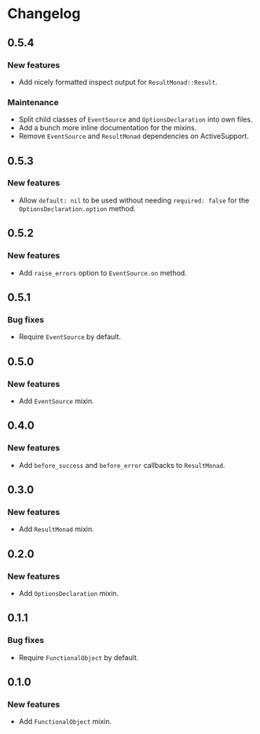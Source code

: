 # Changelog

## 0.5.4

### New features

- Add nicely formatted inspect output for `ResultMonad::Result`.

### Maintenance

- Split child classes of `EventSource` and `OptionsDeclaration` into own files.
- Add a bunch more inline documentation for the mixins.
- Remove `EventSource` and `ResultMonad` dependencies on ActiveSupport.

## 0.5.3

### New features

- Allow `default: nil` to be used without needing `required: false` for the
  `OptionsDeclaration.option` method.

## 0.5.2

### New features

- Add `raise_errors` option to `EventSource.on` method.

## 0.5.1

### Bug fixes

- Require `EventSource` by default.

## 0.5.0

### New features

- Add `EventSource` mixin.

## 0.4.0

### New features

- Add `before_success` and `before_error` callbacks to `ResultMonad`.

## 0.3.0

### New features

- Add `ResultMonad` mixin.

## 0.2.0

### New features

- Add `OptionsDeclaration` mixin.

## 0.1.1

### Bug fixes

- Require `FunctionalObject` by default.

## 0.1.0

### New features

- Add `FunctionalObject` mixin.
